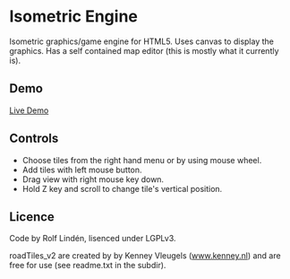 Isometric Engine
================

Isometric graphics/game engine for HTML5. Uses canvas to display the graphics. Has a self contained map editor (this is mostly what it currently is).

Demo
----
[Live Demo](https://rawgit.com/trg1984/isometric-engine/master/isometric.html)

Controls
--------
* Choose tiles from the right hand menu or by using mouse wheel.
* Add tiles with left mouse button.
* Drag view with right mouse key down.
* Hold Z key and scroll to change tile's vertical position.

Licence
--------
Code by Rolf Lindén, lisenced under LGPLv3.

roadTiles_v2 are created by by Kenney Vleugels (www.kenney.nl) and are
free for use (see readme.txt in the subdir).
